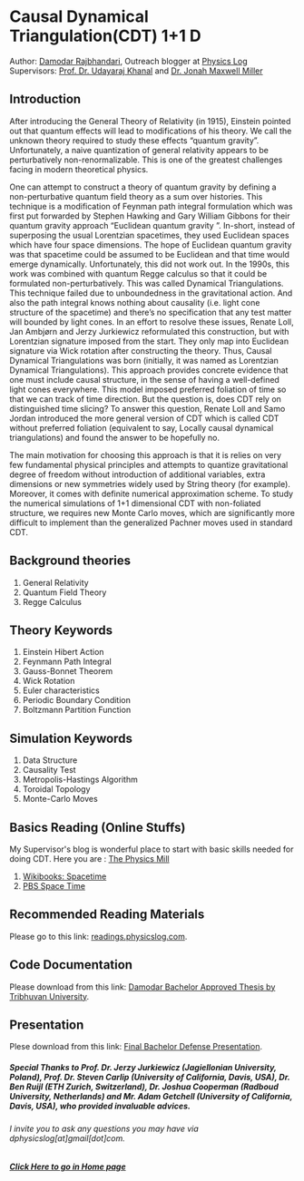 # Causal Dynamical Triangulation(CDT) 1+1 D
Author: [Damodar Rajbhandari](https://damodarrajbhandari.com.np), Outreach blogger at [Physics Log](http://www.physicslog.com/)  
Supervisors: [Prof. Dr. Udayaraj Khanal](mailto:khanalu@yahoo.com) and [Dr. Jonah Maxwell Miller](mailto:jonah.maxwell.miller@gmail.com)

## Introduction

After introducing the General Theory of Relativity (in 1915), Einstein pointed out that quantum effects will lead to modifications of his theory. We call the unknown theory required to study these effects “quantum gravity”. Unfortunately, a naive quantization of general relativity appears to be perturbatively non-renormalizable. This is one of the greatest challenges facing in modern theoretical physics.

One can attempt to construct a theory of quantum gravity by defining a non-perturbative quantum field theory as a sum over histories. This technique is a modification of Feynman path integral formulation which was first put forwarded by Stephen Hawking and Gary William Gibbons for their quantum gravity approach “Euclidean quantum gravity ”. In-short, instead of superposing the usual Lorentzian spacetimes, they used Euclidean spaces which have four space dimensions. The hope of Euclidean quantum gravity was that spacetime could be assumed to be Euclidean and that time would emerge dynamically. Unfortunately, this did not work out. In the 1990s, this work was combined with quantum Regge calculus so that it could be formulated non-perturbatively. This was called Dynamical Triangulations. This technique failed due to unboundedness in the gravitational action. And also the path integral knows nothing about causality (i.e. light cone structure of the spacetime) and there’s no specification that any test matter will bounded by light cones. In an effort to resolve these issues, Renate Loll, Jan Ambjørn and Jerzy Jurkiewicz reformulated this construction, but with Lorentzian signature imposed from the start. They only map into Euclidean signature via Wick rotation after constructing the theory. Thus, Causal Dynamical Triangulations was born (initially, it was named as Lorentzian Dynamical Triangulations). This approach provides concrete evidence that one must include causal structure, in the sense of having a well-defined light cones everywhere. This model imposed preferred foliation of time so that we can track of time direction. But the question is, does CDT rely on distinguished time slicing? To answer this question, Renate Loll and Samo Jordan introduced the more general version of CDT which is called CDT without preferred foliation (equivalent to say, Locally causal dynamical triangulations) and found the answer to be hopefully no.

The main motivation for choosing this approach is that it is relies on very few fundamental physical principles and attempts to quantize gravitational degree of freedom without introduction of additional variables, extra dimensions or new symmetries widely used by String theory (for example). Moreover, it comes with definite numerical approximation scheme. To study the numerical simulations of 1+1 dimensional CDT with non-foliated structure, we requires new Monte Carlo moves, which are significantly more difficult to implement than the generalized Pachner moves used in standard CDT.

## Background theories
1. General Relativity
2. Quantum Field Theory
3. Regge Calculus

## Theory Keywords
1. Einstein Hibert Action
2. Feynmann Path Integral
3. Gauss-Bonnet Theorem
4. Wick Rotation
5. Euler characteristics
6. Periodic Boundary Condition
7. Boltzmann Partition Function

## Simulation Keywords
1. Data Structure
2. Causality Test
3. Metropolis-Hastings Algorithm
4. Toroidal Topology
5. Monte-Carlo Moves

## Basics Reading (Online Stuffs)
My Supervisor's blog is wonderful place to start with basic skills needed for doing CDT. Here you are : [The Physics Mill](http://www.thephysicsmill.com/)

1. [Wikibooks: Spacetime](https://en.wikibooks.org/wiki/Special_Relativity/Spacetime)
2. [PBS Space Time](https://www.youtube.com/channel/UC7_gcs09iThXybpVgjHZ_7g/playlists) 

## Recommended Reading Materials
Please go to this link: [readings.physicslog.com](https://readings.physicslog.com#causal-dynamical-triangulations).

## Code Documentation
Please download from this link: [Damodar Bachelor Approved Thesis by Tribhuvan University](https://www.researchgate.net/publication/327108635_An_Open_Source_Code_for_Causal_Dynamical_Triangulations_Without_Preferred_Foliation_in_11-_Dimensions_with_Elementary_Expositions).

## Presentation
Plese download from this link: [Final Bachelor Defense Presentation](https://www.researchgate.net/publication/326837831_An_open_source_code_for_Causal_Dynamical_Triangulations_without_preferred_foliation_in_11-_dimensions_with_elementary_expositions?_iepl%5BviewId%5D=7N81OWlysW0sGWe7ejoAv9G2&_iepl%5Bcontexts%5D%5B0%5D=projectUpdatesLog&_iepl%5BtargetEntityId%5D=PB%3A326837831&_iepl%5BinteractionType%5D=publicationTitle).

##### Special Thanks to Prof. Dr. Jerzy Jurkiewicz (Jagiellonian University, Poland), Prof. Dr. Steven Carlip (University of California, Davis, USA), Dr. Ben Ruijl (ETH Zurich, Switzerland), Dr. Joshua Cooperman (Radboud University, Netherlands) and Mr. Adam Getchell (University of California, Davis, USA), who provided invaluable advices. 

###### I invite you to ask any questions you may have via dphysicslog[at]gmail[dot]com.

##### [Click Here to go in Home page](https://projects.physicslog.com)
